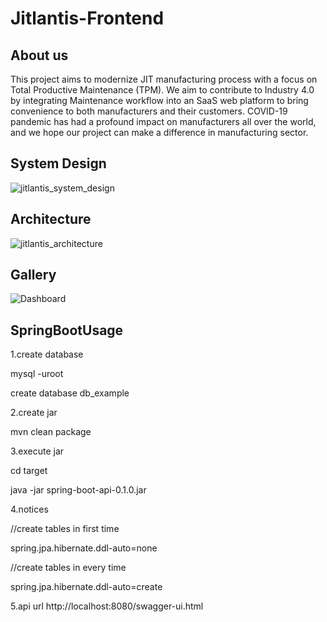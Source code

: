 # Jitlantis-Frontend

## About us
This project aims to modernize JIT manufacturing process with a focus on Total Productive Maintenance (TPM). 
We aim to contribute to Industry 4.0 by integrating Maintenance workflow into an SaaS web platform to bring convenience to both manufacturers and their customers. 
COVID-19 pandemic has had a profound impact on manufacturers all over the world, and we hope our project can make a difference in manufacturing sector. 


## System Design
![jitlantis_system_design](https://user-images.githubusercontent.com/58012125/101298503-468f1300-37fc-11eb-8174-fc6e0791b9ee.png)

## Architecture
![jitlantis_architecture](https://user-images.githubusercontent.com/58012125/101298466-19dafb80-37fc-11eb-82e1-5138935afdf2.png)

## Gallery
![Dashboard](https://user-images.githubusercontent.com/58012125/99997466-32263180-2d8b-11eb-8bf2-ba7d9067836b.png)


## SpringBootUsage

1.create database

mysql -uroot

create database db_example

2.create jar

mvn clean package

3.execute jar

cd target

java -jar spring-boot-api-0.1.0.jar

4.notices

//create tables in first time 

spring.jpa.hibernate.ddl-auto=none

//create tables in every time

spring.jpa.hibernate.ddl-auto=create 

5.api url
http://localhost:8080/swagger-ui.html
